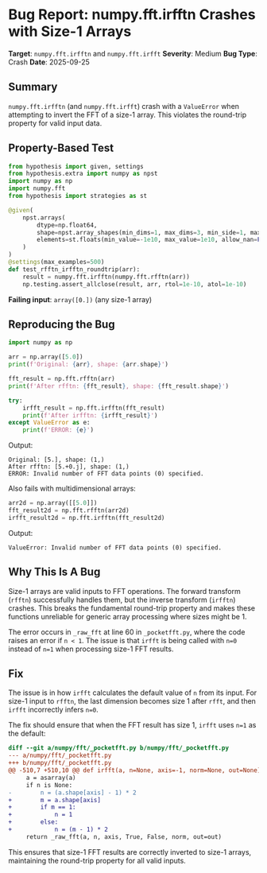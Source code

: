 # Bug Report: numpy.fft.irfftn Crashes with Size-1 Arrays

**Target**: `numpy.fft.irfftn` and `numpy.fft.irfft`
**Severity**: Medium
**Bug Type**: Crash
**Date**: 2025-09-25

## Summary

`numpy.fft.irfftn` (and `numpy.fft.irfft`) crash with a `ValueError` when attempting to invert the FFT of a size-1 array. This violates the round-trip property for valid input data.

## Property-Based Test

```python
from hypothesis import given, settings
from hypothesis.extra import numpy as npst
import numpy as np
import numpy.fft
from hypothesis import strategies as st

@given(
    npst.arrays(
        dtype=np.float64,
        shape=npst.array_shapes(min_dims=1, max_dims=3, min_side=1, max_side=20),
        elements=st.floats(min_value=-1e10, max_value=1e10, allow_nan=False, allow_infinity=False)
    )
)
@settings(max_examples=500)
def test_rfftn_irfftn_roundtrip(arr):
    result = numpy.fft.irfftn(numpy.fft.rfftn(arr))
    np.testing.assert_allclose(result, arr, rtol=1e-10, atol=1e-10)
```

**Failing input**: `array([0.])` (any size-1 array)

## Reproducing the Bug

```python
import numpy as np

arr = np.array([5.0])
print(f'Original: {arr}, shape: {arr.shape}')

fft_result = np.fft.rfftn(arr)
print(f'After rfftn: {fft_result}, shape: {fft_result.shape}')

try:
    irfft_result = np.fft.irfftn(fft_result)
    print(f'After irfftn: {irfft_result}')
except ValueError as e:
    print(f'ERROR: {e}')
```

Output:
```
Original: [5.], shape: (1,)
After rfftn: [5.+0.j], shape: (1,)
ERROR: Invalid number of FFT data points (0) specified.
```

Also fails with multidimensional arrays:
```python
arr2d = np.array([[5.0]])
fft_result2d = np.fft.rfftn(arr2d)
irfft_result2d = np.fft.irfftn(fft_result2d)
```

Output:
```
ValueError: Invalid number of FFT data points (0) specified.
```

## Why This Is A Bug

Size-1 arrays are valid inputs to FFT operations. The forward transform (`rfftn`) successfully handles them, but the inverse transform (`irfftn`) crashes. This breaks the fundamental round-trip property and makes these functions unreliable for generic array processing where sizes might be 1.

The error occurs in `_raw_fft` at line 60 in `_pocketfft.py`, where the code raises an error if `n < 1`. The issue is that `irfft` is being called with `n=0` instead of `n=1` when processing size-1 FFT results.

## Fix

The issue is in how `irfft` calculates the default value of `n` from its input. For size-1 input to `rfftn`, the last dimension becomes size 1 after `rfft`, and then `irfft` incorrectly infers `n=0`.

The fix should ensure that when the FFT result has size 1, `irfft` uses `n=1` as the default:

```diff
diff --git a/numpy/fft/_pocketfft.py b/numpy/fft/_pocketfft.py
--- a/numpy/fft/_pocketfft.py
+++ b/numpy/fft/_pocketfft.py
@@ -510,7 +510,10 @@ def irfft(a, n=None, axis=-1, norm=None, out=None):
     a = asarray(a)
     if n is None:
-        n = (a.shape[axis] - 1) * 2
+        m = a.shape[axis]
+        if m == 1:
+            n = 1
+        else:
+            n = (m - 1) * 2
     return _raw_fft(a, n, axis, True, False, norm, out=out)
```

This ensures that size-1 FFT results are correctly inverted to size-1 arrays, maintaining the round-trip property for all valid inputs.